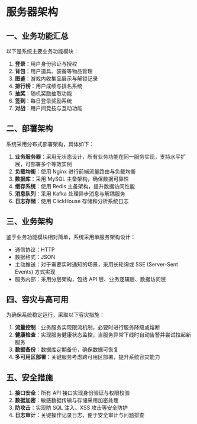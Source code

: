 # 服务器架构

## 一、业务功能汇总
以下是系统主要业务功能模块：
1. **登录**：用户身份验证与授权
2. **背包**：用户道具、装备等物品管理
3. **图鉴**：游戏内收集品展示与解锁记录
4. **排行榜**：用户成绩与排名系统
5. **抽奖**：随机奖励抽取功能
6. **签到**：每日登录奖励系统
7. **对战**：用户间竞技与互动功能

## 二、部署架构
系统采用分布式部署架构，具体如下：
1. **业务服务器**：采用无状态设计，所有业务功能在同一服务实现，支持水平扩展，可部署多个等效实例
2. **负载均衡**：使用 Nginx 进行前端流量路由与负载均衡
3. **数据库**：采用 MySQL 主备架构，确保数据可靠性
4. **缓存系统**：使用 Redis 主备架构，提升数据访问性能
5. **消息队列**：采用 Kafka 处理异步消息与解耦服务
6. **日志存储**：使用 ClickHouse 存储和分析系统日志

## 三、业务架构
鉴于业务功能模块相对简单，系统采用单服务架构设计：
- 通信协议：HTTP
- 数据格式：JSON
- 主动推送：对于需要实时通知的场景，采用长轮询或 SSE (Server-Sent Events) 方式实现
- 服务内部：采用分层架构，包括 API 层、业务逻辑层、数据访问层

## 四、容灾与高可用
为确保系统稳定运行，采取以下容灾措施：
1. **流量控制**：业务服务实现限流机制，必要时进行服务降级或熔断
2. **健康检查**：实现服务健康状态监控，当服务异常下线时自动告警并尝试拉起新服务
3. **数据备份**：数据库定期备份，确保数据可恢复
4. **多可用区部署**：关键服务考虑跨可用区部署，提升系统容灾能力

## 五、安全措施
1. **接口安全**：所有 API 接口实现身份验证与权限校验
2. **数据加密**：敏感数据传输与存储采用加密处理
3. **防攻击**：实现防 SQL 注入、XSS 攻击等安全防护
4. **日志审计**：关键操作记录日志，便于安全审计与问题排查
